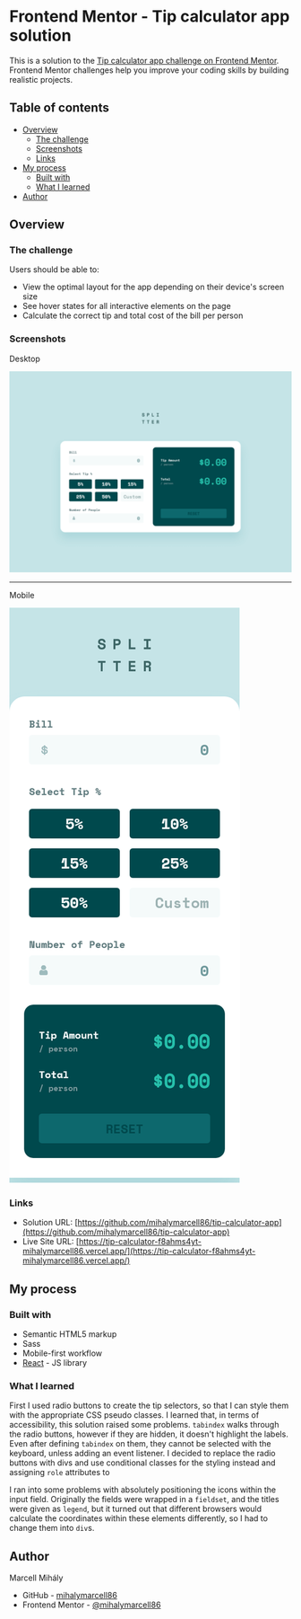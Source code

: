 # Frontend Mentor - Tip calculator app solution

This is a solution to the [Tip calculator app challenge on Frontend Mentor](https://www.frontendmentor.io/challenges/tip-calculator-app-ugJNGbJUX). Frontend Mentor challenges help you improve your coding skills by building realistic projects.

## Table of contents

- [Overview](#overview)
  - [The challenge](#the-challenge)
  - [Screenshots](#screenshots)
  - [Links](#links)
- [My process](#my-process)
  - [Built with](#built-with)
  - [What I learned](#what-i-learned)
- [Author](#author)

## Overview

### The challenge

Users should be able to:

- View the optimal layout for the app depending on their device's screen size
- See hover states for all interactive elements on the page
- Calculate the correct tip and total cost of the bill per person

### Screenshots

Desktop

![](./screenshots/splitter_desktop.png)

---

Mobile

![](./screenshots/splitter_mobile.png)

### Links

- Solution URL: [https://github.com/mihalymarcell86/tip-calculator-app](https://github.com/mihalymarcell86/tip-calculator-app)
- Live Site URL: [https://tip-calculator-f8ahms4yt-mihalymarcell86.vercel.app/](https://tip-calculator-f8ahms4yt-mihalymarcell86.vercel.app/)

## My process

### Built with

- Semantic HTML5 markup
- Sass
- Mobile-first workflow
- [React](https://reactjs.org/) - JS library

### What I learned

First I used radio buttons to create the tip selectors, so that I can style them with the appropriate CSS pseudo classes.
I learned that, in terms of accessibility, this solution raised some problems. `tabindex` walks through the radio buttons, however if they are hidden, it doesn't highlight the labels. Even after defining `tabindex` on them, they cannot be selected with the keyboard, unless adding an event listener.
I decided to replace the radio buttons with divs and use conditional classes for the styling instead and assigning `role` attributes to

I ran into some problems with absolutely positioning the icons within the input field. Originally the fields were wrapped in a `fieldset`, and the titles were given as `legend`,
but it turned out that different browsers would calculate the coordinates within these elements differently, so I had to change them into `div`s.

## Author

Marcell Mihály

- GitHub - [mihalymarcell86](https://github.com/mihalymarcell86)
- Frontend Mentor - [@mihalymarcell86](https://www.frontendmentor.io/profile/mihalymarcell86)
